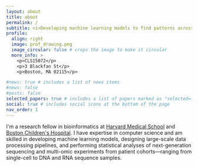```yaml
---
layout: about
title: about
permalink: /
subtitle: <i>Developing machine learning models to find patterns across biology</i>
profile:
  align: right
  image: prof_drawing.png
  image_circular: false # crops the image to make it circular
  more_info: >
    <p>CLS15072</p>
    <p>3 Blackfan St</p>
    <p>Boston, MA 02115</p>

#news: true # includes a list of news items
#news: false
#posts: false
selected_papers: true # includes a list of papers marked as "selected={true}"
social: true # includes social icons at the bottom of the page
nav_order: 1
---
```

 I'm a research fellow in bioinformatics at <a href='https://hms.harvard.edu/'>Harvard Medical School</a> and <a href='https://www.childrenshospital.org/'> Boston Children's Hospital</a>. I have expertise in computer science and am skilled in developing machine learning models, designing large-scale data processing pipelines, and performing statistical analyses of next-generation sequencing and multi-omic experiments from patient cohorts—ranging from single-cell to DNA and RNA sequence samples. 

<!-- Write your biography here. Tell the world about yourself. Link to your favorite [subreddit](http://reddit.com). You can put a picture in, too. The code is already in, just name your picture `prof_pic.jpg` and put it in the `img/` folder.

Put your address / P.O. box / other info right below your picture. You can also disable any of these elements by editing `profile` property of the YAML header of your `_pages/about.md`. Edit `_bibliography/papers.bib` and Jekyll will render your [publications page](/al-folio/publications/) automatically.

Link to your social media connections, too. This theme is set up to use [Font Awesome icons](https://fontawesome.com/) and [Academicons](https://jpswalsh.github.io/academicons/), like the ones below. Add your Facebook, Twitter, LinkedIn, Google Scholar, or just disable all of them. -->